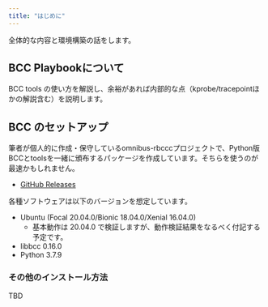 ```yaml
---
title: "はじめに"
---
```


全体的な内容と環境構築の話をします。

## BCC Playbookについて

BCC tools の使い方を解説し、余裕があれば内部的な点（kprobe/tracepointほかの解説含む）を説明します。

## BCC のセットアップ

筆者が個人的に作成・保守しているomnibus-rbcccプロジェクトで、Python版BCCとtoolsを一緒に頒布するパッケージを作成しています。そちらを使うのが最速かもしれません。

* [GitHub Releases](https://github.com/udzura/omnibus-rbbcc/releases)

各種ソフトウェアは以下のバージョンを想定しています。

* Ubuntu (Focal 20.04.0/Bionic 18.04.0/Xenial 16.04.0)
  * 基本動作は 20.04.0 で検証しますが、動作検証結果をなるべく付記する予定です。
* libbcc 0.16.0
* Python 3.7.9

### その他のインストール方法

TBD

